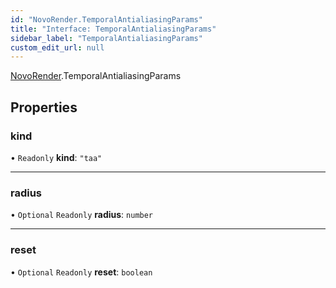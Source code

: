 ```yaml
---
id: "NovoRender.TemporalAntialiasingParams"
title: "Interface: TemporalAntialiasingParams"
sidebar_label: "TemporalAntialiasingParams"
custom_edit_url: null
---
```


[NovoRender](../namespaces/NovoRender.md).TemporalAntialiasingParams

## Properties

### kind

• `Readonly` **kind**: ``"taa"``

___

### radius

• `Optional` `Readonly` **radius**: `number`

___

### reset

• `Optional` `Readonly` **reset**: `boolean`
